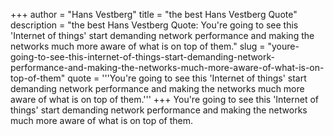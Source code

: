+++
author = "Hans Vestberg"
title = "the best Hans Vestberg Quote"
description = "the best Hans Vestberg Quote: You're going to see this 'Internet of things' start demanding network performance and making the networks much more aware of what is on top of them."
slug = "youre-going-to-see-this-internet-of-things-start-demanding-network-performance-and-making-the-networks-much-more-aware-of-what-is-on-top-of-them"
quote = '''You're going to see this 'Internet of things' start demanding network performance and making the networks much more aware of what is on top of them.'''
+++
You're going to see this 'Internet of things' start demanding network performance and making the networks much more aware of what is on top of them.
